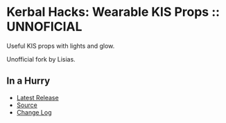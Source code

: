 # Kerbal Hacks: Wearable KIS Props :: UNNOFICIAL

Useful KIS props with lights and glow.

Unofficial fork by Lisias.


## In a Hurry

* [Latest Release](https://github.com/net-lisias-ksph/KerbalHacks-WearableKisProps/releases)
* [Source](https://github.com/net-lisias-ksph/KerbalHacks-WearableKisProps)
* [Change Log](./CHANGE_LOG.md)
